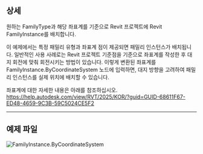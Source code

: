 ## 상세
원하는 FamilyType과 해당 좌표계를 기준으로 Revit 프로젝트에 Revit FamilyInstance를 배치합니다.

이 예제에서는 특정 패밀리 유형과 좌표계 점이 제공되면 패밀리 인스턴스가 배치됩니다.
일반적인 사용 사례로는 Revit 프로젝트 기준점을 기준으로 좌표계를 작성한 후 대지 회전에 맞춰 회전시키는 방법이 있습니다. 이렇게 변환된 좌표계를 FamilyInstance.ByCoordinateSystem 노드에 입력하면, 대지 방향을 고려하여 패밀리 인스턴스를 실제 위치에 배치할 수 있습니다.

좌표계에 대한 자세한 내용은 아래를 참조하십시오.
https://help.autodesk.com/view/RVT/2025/KOR/?guid=GUID-68611F67-ED48-4659-9C3B-59C5024CE5F2
___
## 예제 파일

![FamilyInstance.ByCoordinateSystem](./Revit.Elements.FamilyInstance.ByCoordinateSystem_img.jpg)
